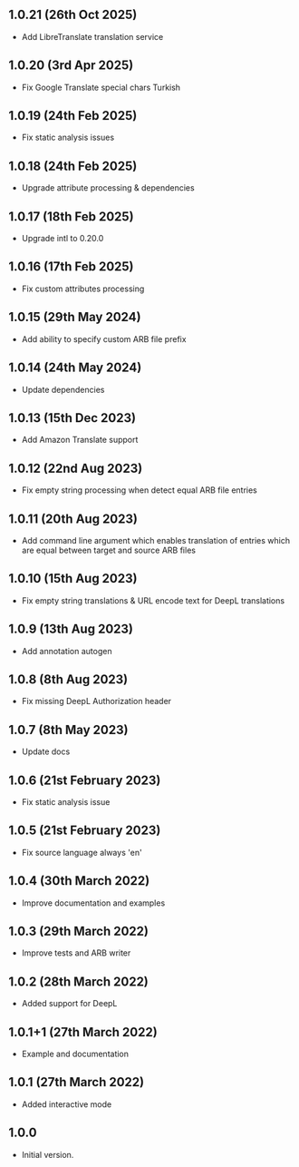 ## 1.0.21 (26th Oct 2025)

- Add LibreTranslate translation service

## 1.0.20 (3rd Apr 2025)

- Fix Google Translate special chars Turkish

## 1.0.19 (24th Feb 2025)

- Fix static analysis issues

## 1.0.18 (24th Feb 2025)

- Upgrade attribute processing & dependencies

## 1.0.17 (18th Feb 2025)

- Upgrade intl to 0.20.0

## 1.0.16 (17th Feb 2025)

- Fix custom attributes processing

## 1.0.15 (29th May 2024)

- Add ability to specify custom ARB file prefix

## 1.0.14 (24th May 2024)

- Update dependencies

## 1.0.13 (15th Dec 2023)

- Add Amazon Translate support

## 1.0.12 (22nd Aug 2023)

- Fix empty string processing when detect equal ARB file entries

## 1.0.11 (20th Aug 2023)

- Add command line argument which enables translation of entries which are equal between target and source ARB files

## 1.0.10 (15th Aug 2023)

- Fix empty string translations & URL encode text for DeepL translations

## 1.0.9 (13th Aug 2023)

- Add annotation autogen

## 1.0.8 (8th Aug 2023)

- Fix missing DeepL Authorization header

## 1.0.7 (8th May 2023)

- Update docs

## 1.0.6 (21st February 2023)

- Fix static analysis issue

## 1.0.5 (21st February 2023)

- Fix source language always 'en'

## 1.0.4 (30th March 2022)

- Improve documentation and examples

## 1.0.3 (29th March 2022)

- Improve tests and ARB writer

## 1.0.2 (28th March 2022)

- Added support for DeepL

## 1.0.1+1 (27th March 2022)

- Example and documentation

## 1.0.1 (27th March 2022)

- Added interactive mode

## 1.0.0

- Initial version.

